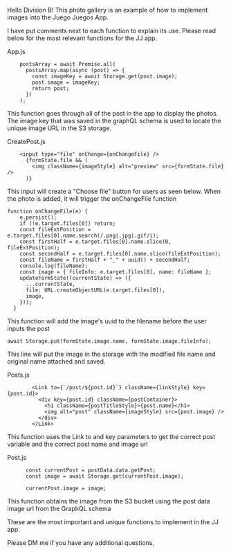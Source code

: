 Hello Division B! This photo gallery is an example of how to implement images into the Juego Juegos App.

I have put comments next to each function to explain its use. Please read below for the most relevant functions for the JJ app.

App.js

```
    postsArray = await Promise.all(
      postsArray.map(async (post) => {
        const imageKey = await Storage.get(post.image);
        post.image = imageKey;
        return post;
      })
    );
```

This function goes through all of the post in the app to display the photos.
The image key that was saved in the graphQL schema is used to locate the unique image URL in the S3 storage.

CreatePost.js

```
    <input type="file" onChange={onChangeFile} />
      {formState.file && (
        <img className={imageStyle} alt="preview" src={formState.file} />
      )}
```

This input will create a "Choose file" button for users as seen below.
When the photo is added, it will trigger the onChangeFile function

```
function onChangeFile(e) {
    e.persist();
    if (!e.target.files[0]) return;
    const fileExtPosition = e.target.files[0].name.search(/.png|.jpg|.gif/i);
    const firstHalf = e.target.files[0].name.slice(0, fileExtPosition);
    const secondHalf = e.target.files[0].name.slice(fileExtPosition);
    const fileName = firstHalf + "_" + uuid() + secondHalf;
    console.log(fileName);
    const image = { fileInfo: e.target.files[0], name: fileName };
    updateFormState((currentState) => ({
      ...currentState,
      file: URL.createObjectURL(e.target.files[0]),
      image,
    }));
  }
```

This function will add the image's uuid to the filename before the user inputs the post

```
await Storage.put(formState.image.name, formState.image.fileInfo);
```

This line will put the image in the storage with the modified file name and original name attached and saved.

Posts.js

```
        <Link to={`/post/${post.id}`} className={linkStyle} key={post.id}>
          <div key={post.id} className={postContainer}>
            <h1 className={postTitleStyle}>{post.name}</h1>
            <img alt="post" className={imageStyle} src={post.image} />
          </div>
        </Link>
```

This function uses the Link to and key parameters to get the correct post variable and the correct post name and image url

Post.js

```
      const currentPost = postData.data.getPost;
      const image = await Storage.get(currentPost.image);

      currentPost.image = image;
```

This function obtains the image from the S3 bucket using the post data image url from the GraphQL schema

These are the most important and unique functions to implement in the JJ app.

Please DM me if you have any additional questions.
